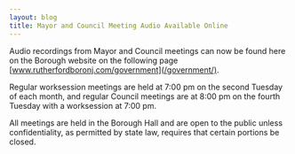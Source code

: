 ```yaml
---
layout: blog
title: Mayor and Council Meeting Audio Available Online 
---
```

 
Audio recordings from Mayor and Council meetings can now be found here on the Borough website on the following page [www.rutherfordboronj.com/government](/government/).

Regular worksession meetings are held at 7:00 pm on the second Tuesday of each month, and regular Council meetings are at 8:00 pm on the fourth Tuesday with a worksession at 7:00 pm. 

All meetings are held in the Borough Hall and are open to the public unless confidentiality, as permitted by state law, requires that certain portions be closed.
